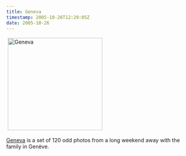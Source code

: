 ```yaml
---
title: Geneva
timestamp: 2005-10-26T12:20:05Z
date: 2005-10-26
---
```


<a href="http://www.flickr.com/photos/psd/sets/1202521/"><img src="http://blog.whatfettle.com/Geneva.png" height="247" width="252" border="0" hspace="4" vspace="4" alt="Geneva" /></a>
<p>
<a href="http://www.flickr.com/photos/psd/sets/1202521/">Geneva</a> is a set of 120 odd photos from a long weekend away with the family in Gen&#232;ve.
</p>
